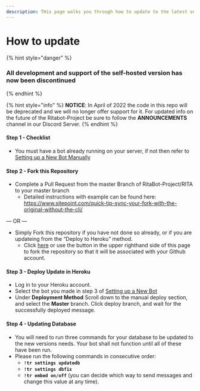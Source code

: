 ```yaml
---
description: THis page walks you through how to update to the latest version of Ritabot.
---
```


# How to update

{% hint style="danger" %}
### All development and support of the self-hosted version has now been discontinued
{% endhint %}

{% hint style="info" %}
**NOTICE**: In April of 2022 the code in this repo will be deprecated and we will no longer offer support for it. For updated info on the future of the Ritabot-Project be sure to follow the **ANNOUNCEMENTS** channel in our Discord Server.
{% endhint %}

#### Step 1 - Checklist <a href="#step-1---checklist" id="step-1---checklist"></a>

* You must have a bot already running on your server, if not then refer to [Setting up a New Bot Manually](https://ritabot.gg/new-bot/)

#### Step 2 - Fork this Repository <a href="#step-2---fork-this-repository" id="step-2---fork-this-repository"></a>

* Complete a Pull Request from the master Branch of RitaBot-Project/RITA to your master branch
  * Detailed instructions with example can be found here: https://www.sitepoint.com/quick-tip-sync-your-fork-with-the-original-without-the-cli/

— OR —

* Simply Fork this repository if you have not done so already, or if you are updateing from the “Deploy to Heroku” method.
  * Click [here](https://github.com/RitaBot-Project/RitaBot/fork) or use the button in the upper righthand side of this page to fork the repository so that it will be associated with your Github account.

#### Step 3 - Deploy Update in Heroku <a href="#step-3---deploy-update-in-heroku" id="step-3---deploy-update-in-heroku"></a>

* Log in to your Heroku account.
* Select the bot you made in step 3 of [Setting up a New Bot](https://ritabot.gg/update/#new-bot)
* Under **Deployment Method** Scroll down to the manual deploy section, and select the **Master** branch. Click deploy branch, and wait for the successfully deployed message.

#### Step 4 - Updating Database <a href="#step-4---updating-database" id="step-4---updating-database"></a>

* You will need to run three commands for your database to be updated to the new versions needs. Your bot shall not function until all of these have been run.
* Please run the following commands in consecutive order:
  * **`!tr settings updatedb`**
  * **`!tr settings dbfix`**
  * **`!tr embed on/off`** (you can decide which way to send messages and change this value at any time).
